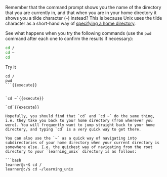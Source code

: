 
Remember that the command prompt shows you the name of the directory that you are currently in, and that when you are in your home directory it shows you a tilde character (`~`) instead? This is because Unix uses the tilde character as a short-hand way of [specifying a home directory][home directory].

See what happens when you try the following commands (use the `pwd` command after each one to confirm the results if necessary):

```bash
cd /
cd ~
cd
```

Try it

```
cd /
pwd
```{{execute}}


`cd ~`{{execute}}

`cd`{{execute}}

Hopefully, you should find that `cd` and `cd ~` do the same thing, i.e. they take you back to your home directory (from wherever you were). You will frequently want to jump straight back to your home directory, and typing `cd` is a very quick way to get there.

You can also use the `~` as a quick way of navigating into subdirectories of your home directory when your current directory is somewhere else. I.e. the quickest way of navigating from the root directory to your `learning_unix` directory is as follows:

```bash
learner@:~$ cd /
learner@:/$ cd ~/learning_unix
```
[home directory]: http://en.wikipedia.org/wiki/Tilde#Directories_and_URLs
